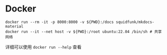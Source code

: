 # Docker

```shell
docker run --rm -it -p 8000:8000 -v ${PWD}:/docs squidfunk/mkdocs-material
docker run --it --net host -v ${PWD}:/root ubuntu:22.04 /bin/sh # 共享网络
```

详细可以使用 `docker run --help` 查看
